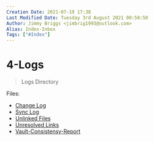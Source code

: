```yaml
---
Creation Date: 2021-07-19 17:38
Last Modified Date: Tuesday 3rd August 2021 00:58:50
Author: Jimmy Briggs <jimbrig1993@outlook.com>
Alias: Index-Inbox
Tags: ["#Index"]
---
```


# 4-Logs
> Logs Directory

Files:

- [Change Log](./Changelog.md)
- [Sync Log](./Synclog.md)
- [Unlinked Files](./Unlinked-Files.md)
- [Unresolved Links](./Unresolved-Links.md)
- [Vault-Consistensy-Report](./Vault-Consistensy-Report.md)





